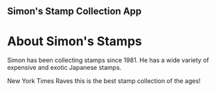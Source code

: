 Simon's Stamp Collection App
---

# About Simon's Stamps

Simon has been collecting stamps since 1981.  He has a wide variety of expensive and exotic Japanese stamps.

New York Times Raves this is the best stamp collection of the ages!
